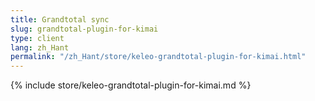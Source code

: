 ```yaml
---
title: Grandtotal sync
slug: grandtotal-plugin-for-kimai
type: client
lang: zh_Hant
permalink: "/zh_Hant/store/keleo-grandtotal-plugin-for-kimai.html"
---
```


{% include store/keleo-grandtotal-plugin-for-kimai.md %}
